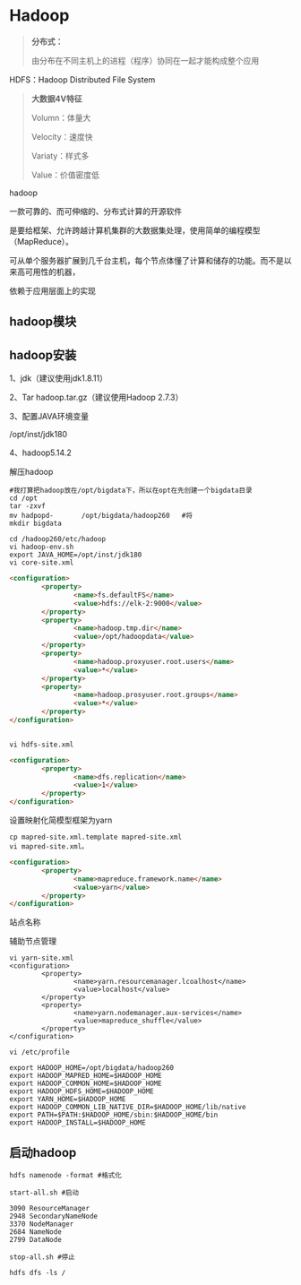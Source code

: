 # Hadoop

> **分布式：**
>
> 由分布在不同主机上的进程（程序）协同在一起才能构成整个应用

HDFS：Hadoop Distributed File System

> **大数据4V特征**
>
> Volumn：体量大
>
> Velocity：速度快
>
> Variaty：样式多
>
> Value：价值密度低

hadoop

一款可靠的、而可伸缩的、分布式计算的开源软件

是要给框架、允许跨越计算机集群的大数据集处理，使用简单的编程模型（MapReduce）。

可从单个服务器扩展到几千台主机，每个节点体懂了计算和储存的功能。而不是以来高可用性的机器，

依赖于应用层面上的实现

## hadoop模块

## hadoop安装

1、jdk（建议使用jdk1.8.11）

2、Tar hadoop.tar.gz（建议使用Hadoop 2.7.3）

3、配置JAVA环境变量

/opt/inst/jdk180

4、hadoop5.14.2

解压hadoop

```
#我打算把hadoop放在/opt/bigdata下，所以在opt在先创建一个bigdata目录
cd /opt
tar -zxvf 
mv hadpopd-       /opt/bigdata/hadoop260   #将
mkdir bigdata

```



```shell
cd /hadoop260/etc/hadoop
vi hadoop-env.sh
export JAVA_HOME=/opt/inst/jdk180
vi core-site.xml
```

```html
<configuration>
        <property>
                <name>fs.defaultFS</name>
                <value>hdfs://elk-2:9000</value>
        </property>
        <property>
                <name>hadoop.tmp.dir</name>
                <value>/opt/hadoopdata</value>
        </property>
        <property>
                <name>hadoop.proxyuser.root.users</name>
                <value>*</value>
        </property>
        <property>
                <name>hadoop.prosyuser.root.groups</name>
                <value>*</value>
        </property>
</configuration>
              
```



```shell
vi hdfs-site.xml
```



```html
<configuration>
        <property>
                <name>dfs.replication</name>
                <value>1</value>
        </property>
</configuration>

```



设置映射化简模型框架为yarn

```shell
cp mapred-site.xml.template mapred-site.xml
vi mapred-site.xml。
```

```html
<configuration>
        <property>
                <name>mapreduce.framework.name</name>
                <value>yarn</value>
        </property>
</configuration>

```



站点名称

辅助节点管理

```
vi yarn-site.xml
<configuration>
        <property>
                <name>yarn.resourcemanager.lcoalhost</name>
                <value>localhost</value>
        </property>
        <property>
                <name>yarn.nodemanager.aux-services</name>
                <value>mapreduce_shuffle</value>
        </property>
</configuration>

```



```shell
vi /etc/profile

export HADOOP_HOME=/opt/bigdata/hadoop260
export HADOOP_MAPRED_HOME=$HADOOP_HOME
export HADOOP_COMMON_HOME=$HADOOP_HOME
export HADOOP_HDFS_HOME=$HADOOP_HOME
export YARN_HOME=$HADOOP_HOME
export HADOOP_COMMON_LIB_NATIVE_DIR=$HADOOP_HOME/lib/native
export PATH=$PATH:$HADOOP_HOME/sbin:$HADOOP_HOME/bin
export HADOOP_INSTALL=$HADOOP_HOME
```



## 启动hadoop

```shell
hdfs namenode -format #格式化
```

```shell
start-all.sh #启动

3090 ResourceManager
2948 SecondaryNameNode
3370 NodeManager
2684 NameNode
2799 DataNode

```

```shell
stop-all.sh #停止
```





```
hdfs dfs -ls /
```


